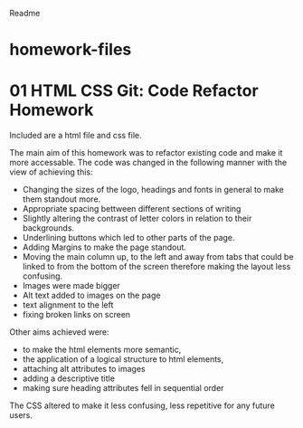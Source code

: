 Readme

# homework-files
# 01 HTML CSS Git: Code Refactor Homework

Included are a html file and css file.

The main aim of this homework was to refactor existing code and make it more accessable.
The code was changed in the following manner with the view of achieving this:

- Changing the sizes of the logo, headings and fonts in general to make them standout more.
- Appropriate spacing bettween different sections of writing
- Slightly altering the contrast of letter colors in relation to their backgrounds.
- Underlining buttons which led to other parts of the page.
- Adding Margins to make the page standout.
- Moving the main column up, to the left and away from tabs that could be linked to from the bottom of the screen therefore making the layout less confusing.
- Images were made bigger
- Alt text added to images on the page 
- text alignment to the left
- fixing broken links on screen

Other aims achieved were:
- to make the html elements more semantic, 
- the application of a logical structure to html elements, 
- attaching alt attributes to images
- adding a descriptive title
- making sure heading attributes fell in sequential order

The CSS altered to make it less confusing, less repetitive for any future users.

